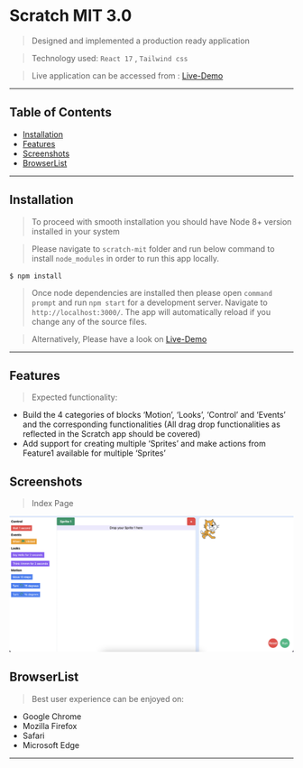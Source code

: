 # Scratch MIT 3.0

> Designed and implemented a production ready application

> Technology used: `React 17` , `Tailwind css`

> Live application can be accessed from : [Live-Demo](https://fayez-mit-scratch.netlify.app/)

---

## Table of Contents

- [Installation](#installation)
- [Features](#features)
- [Screenshots](#Screenshots)
- [BrowserList](#browserlist)

---

## Installation

> To proceed with smooth installation you should have Node 8+ version installed in your system

> Please navigate to `scratch-mit` folder and run below command to install `node_modules` in order to run this app locally.

```shell
$ npm install
```

> Once node dependencies are installed then please open `command prompt` and run `npm start` for a development server.
> Navigate to `http://localhost:3000/`.
> The app will automatically reload if you change any of the source files.

> Alternatively, Please have a look on [Live-Demo](https://fayez-mit-scratch.netlify.app/)

---

## Features

> Expected functionality:

- Build the 4 categories of blocks ‘Motion’, ‘Looks’, ‘Control’ and ‘Events’ and the corresponding functionalities (All drag drop functionalities as reflected in the Scratch app should be covered)
- Add support for creating multiple ‘Sprites’ and make actions from Feature1 available for multiple ‘Sprites’

## Screenshots

> Index Page

![Home](./gifs/homepage.png)

## BrowserList

> Best user experience can be enjoyed on:

- Google Chrome
- Mozilla Firefox
- Safari
- Microsoft Edge

---
